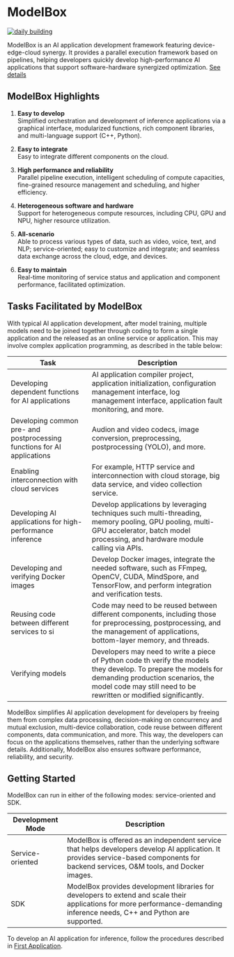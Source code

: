 # ModelBox

[![daily building](https://github.com/modelbox-ai/modelbox/actions/workflows/unit-test-daily-on-device.yml/badge.svg)](https://github.com/modelbox-ai/modelbox/actions/workflows/unit-test-daily-on-device.yml)

ModelBox is an AI application development framework featuring device-edge-cloud synergy. It provides a parallel execution framework based on pipelines, helping developers quickly develop high-performance AI applications that support software-hardware synergized optimization. [See details](http://modelbox-ai.com/modelbox-book/)

## ModelBox Highlights

1. **Easy to develop**  
   Simplified orchestration and development of inference applications via a graphical interface, modularized functions, rich component libraries, and multi-language support (C++, Python).

1. **Easy to integrate**  
   Easy to integrate different components on the cloud.

1. **High performance and reliability**  
   Parallel pipeline execution, intelligent scheduling of compute capacities, fine-grained resource management and scheduling, and higher efficiency.

1. **Heterogeneous software and hardware**  
   Support for heterogeneous compute resources, including CPU, GPU and NPU, higher resource utilization.

1. **All-scenario**  
   Able to process various types of data, such as video, voice, text, and NLP; service-oriented; easy to customize and integrate; and seamless data exchange across the cloud, edge, and devices.

1. **Easy to maintain**  
   Real-time monitoring of service status and application and component performance, facilitated optimization.

## Tasks Facilitated by ModelBox

With typical AI application development, after model training, multiple models need to be joined together through coding to form a single application and the released as an online service or application. This may involve complex application programming, as described in the table below:
  
|Task|Description|
|--|--|
|Developing dependent functions for AI applications|AI application compiler project, application initialization, configuration management interface, log management interface, application fault monitoring, and more.|
|Developing common pre- and postprocessing functions for AI applications|Audion and video codecs, image conversion, preprocessing, postprocessing (YOLO), and more.|
|Enabling interconnection with cloud services|For example, HTTP service and interconnection with cloud storage, big data service, and video collection service.|
|Developing AI applications for high-performance inference|Develop applications by leveraging techniques such multi-threading, memory pooling, GPU pooling, multi-GPU accelerator, batch model processing, and hardware module calling via APIs.|
|Developing and verifying Docker images|Develop Docker images, integrate the needed software, such as FFmpeg, OpenCV, CUDA, MindSpore, and TensorFlow, and perform integration and verification tests.|
|Reusing code between different services to si|Code may need to be reused between different components, including those for preprocessing, postprocessing, and the management of applications, bottom-layer memory, and threads.|
|Verifying models|Developers may need to write a piece of Python code th verify the models they develop. To prepare the models for demanding production scenarios, the model code may still need to be rewritten or modified significantly.|

ModelBox simplifies AI application development for developers by freeing them from complex data processing, decision-making on concurrency and mutual exclusion, multi-device collaboration, code reuse between different components, data communication, and more. This way, the developers can focus on the applications themselves, rather than the underlying software details. Additionally, ModelBox also ensures software performance, reliability, and security.

## Getting Started

ModelBox can run in either of the following modes: service-oriented and SDK.

|Development Mode|Description|
|--|--|
|Service-oriented|ModelBox is offered as an independent service that helps developers develop AI application. It provides service-based components for backend services, O&M tools, and Docker images.|
|SDK|ModelBox provides development libraries for developers to extend and scale their applications for more performance-demanding inference needs, C++ and Python are supported.|

To develop an AI application for inference, follow the procedures described in [First Application](https://modelbox-ai.com/modelbox-book/first-app/mnist.html).
